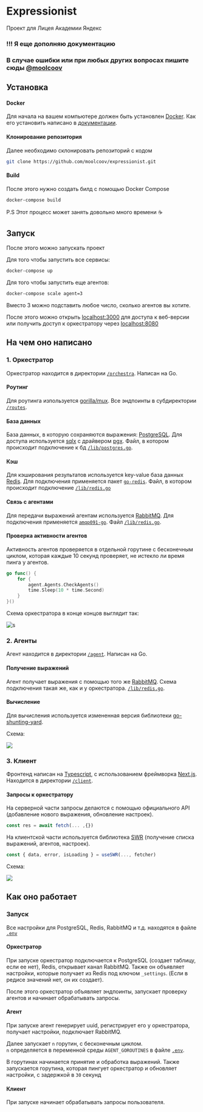 # Expressionist

Проект для Лицея Академии Яндекс

### !!! Я еще дополняю документацию

### В случае ошибки или при любых других вопросах пишите сюды [@moolcoov](https://moolcoov.t.me/)

## Установка

#### Docker

Для начала на вашем компьютере должен быть установлен [Docker](https://docker.com). Как его установить написано в [документации](https://docs.docker.com/get-docker/).

#### Клонирование репозитория

Далее необходимо склонировать репозиторий с кодом

```bash
git clone https://github.com/moolcoov/expressionist.git
```

#### Build

После этого нужно создать билд с помощью Docker Compose

```bash
docker-compose build
```

P.S Этот процесс может занять довольно много времени ☕

## Запуск

После этого можно запускать проект

Для того чтобы запустить все сервисы:

```bash
docker-compose up
```

Для того чтобы запустить еще агентов:

```bash
docker-compose scale agent=3
```

Вместо 3 можно подставить любое число, сколько агентов вы хотите.

После этого можно открыть [localhost:3000](http://localhost:3000) для доступа к веб-версии или получить доступ к оркестратору через [localhost:8080](http://localhost:8080)

## На чем оно написано

### 1. Оркестратор

Оркестратор находится в директории [`/orchestra`](https://github.com/moolcoov/expressionist/tree/main/orchestra). Написан на Go.

#### Роутинг

Для роутинга изпользуется [gorilla/mux](https://github.com/gorilla/mux). Все эндпоинты в субдиректории [`/routes`](https://github.com/moolcoov/expressionist/tree/main/orchestra/routes).

#### База данных

База данных, в которую сохраняются выражения: [PostgreSQL](https://www.postgresql.org/). Для доступа используется [sqlx](https://github.com/jmoiron/sqlx) с драйвером [pgx](https://github.com/jackc/pgx). Файл, в котором происходит подключение к бд [`/lib/postgres.go`](https://github.com/moolcoov/expressionist/blob/main/orchestra/lib/postgres.go).

#### Кэш

Для кэширования результатов используется key-value база данных [Redis](https://redis.io/). Для подключения применяется пакет [`go-redis`](github.com/redis/go-redis). Файл, в котором происходит подключение [`/lib/redis.go`](https://github.com/moolcoov/expressionist/blob/main/orchestra/lib/redis.go)

#### Связь с агентами

Для передачи выражений агентам используется [RabbitMQ](https://rabbitmq.com/). Для подключения применяется [`amqp091-go`](https://github.com/rabbitmq/amqp091-go). Файл [`/lib/redis.go`](https://github.com/moolcoov/expressionist/blob/main/orchestra/lib/rabbitmq.go).

#### Проверка активности агентов

Активность агентов проверяется в отдельной горутине с бесконечным циклом, которая каждые 10 секунд проверяет, не истекло ли время пинга у агентов.

```go
go func() {
    for {
        agent.Agents.CheckAgents()
        time.Sleep(10 * time.Second)
    }
}()
```

Схема оркестратора в конце концов выглядит так:

![s](./.github/media/orchestra.png)

### 2. Агенты

Агент находится в директории [`/agent`](https://github.com/moolcoov/expressionist/tree/main/agent). Написан на Go.

#### Получение выражений

Агент получает выражения с помощью того же [RabbitMQ](https://rabbitmq.com/). Схема подключения такая же, как и у оркестратора. [`/lib/redis.go`](https://github.com/moolcoov/expressionist/blob/main/agent/lib/rabbitmq.go).

#### Вычисление

Для вычисления используется измененная версия библиотеки [go-shunting-yard](https://github.com/mgenware/go-shunting-yard).

Схема:

![](./.github/media/agent.png)

### 3. Клиент

Фронтенд написан на [Typescript](https://www.typescriptlang.org/), с использованием фреймворка [Next.js](https://nextjs.org). Находится в директории [`/client`](https://github.com/moolcoov/expressionist/tree/main/client).

#### Запросы к оркестратору

На серверной части запросы делаются с помощью официального API (добавление нового выражения, обновление настроек).

```ts
const res = await fetch(... ,{})
```

На клиентской части используется библиотека [SWR](https://swr.vercel.app/) (получение списка выражений, агентов, настроек).

```ts
const { data, error, isLoading } = useSWR(..., fetcher)
```

Схема:

![](./.github/media/client.png)

## Как оно работает

### Запуск

Все настройки для PostgreSQL, Redis, RabbitMQ и т.д. находятся в файле [`.env`](https://github.com/moolcoov/expressionist/blob/main/.env)

#### Оркестратор

При запуске оркестратор подключается к PostgreSQL (создает таблицу, если ее нет), Redis, открывает канал RabbitMQ. Также он объявляет настройки, которые получает из Redis под ключом `_settings`. (Если в редисе значений нет, он их создает).

После этого оркестратор объявляет эндпоинты, запускает проверку агентов и начинает обрабатывать запросы.

#### Агент

При запуске агент генерирует uuid, регистрирует его у оркестратора, получает настройки, подключает RabbitMQ.

Далее запускает `n` горутин, с бесконечным циклом. \
`n` определяется в переменной среды `AGENT_GOROUTINES` в файле [`.env`](https://github.com/moolcoov/expressionist/blob/main/.env).

В горутинах начинается принятие и обработка выражений. Также запускается горутина, которая пингует оркестратор и обновляет настройки, с задержкой в `30` секунд

#### Клиент

При запуске начинает обрабатывать запросы пользователя.
